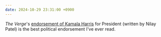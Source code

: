```yaml
---
date: 2024-10-29 23:31:00 +0900
---
```


_The Verge_'s [endorsement of Kamala Harris](https://www.theverge.com/24282022/kamala-harris-endorsement-presidential-election-2024) for President (written by Nilay Patel) is the best political endorsement I've ever read. 
